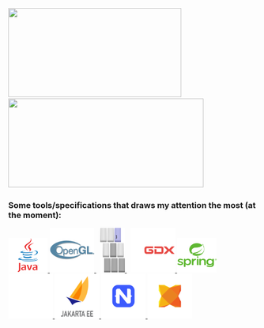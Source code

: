 <!--
**gxrj/gxrj** is a ✨ _special_ ✨ repository because its `README.md` (this file) appears on your GitHub profile.

Here are some ideas to get you started:

- 🔭 I’m currently working on ...
- 🌱 I’m currently learning ...
- 👯 I’m looking to collaborate on ...
- 🤔 I’m looking for help with ...
- 💬 Ask me about ...
- 📫 How to reach me: ...
- 😄 Pronouns: ...
- ⚡ Fun fact: ...
-->
<div>
 <a href="https://github.com/gxrj">
  <img src ="https://github-readme-stats.vercel.app/api/top-langs/?username=gxrj&theme=darcula&layout=compact" width="350px" height="180px">  
  <img src ="https://github-readme-stats.vercel.app/api?username=gxrj&show_icons=true&theme=darcula" width="395px" height="180px">
 </a>
</div>

### Some tools/specifications that draws my attention the most (at the moment):

<a href="https://dev.java/" title="Java">
 <img height="70" width="80" src="./icons/java.svg"/>
</a>
<a href="https://www.opengl.org/" title="OpenGL">
 <img height="90" width="90" src="./icons/opengl.svg"/>
</a>&nbsp;
<a href="https://www.lwjgl.org/" title="LWJGL 3">
 <img height="90" width="50" src="./icons/lwjgl.svg"/>
</a>&nbsp;
<a href="https://libgdx.com/" title="libGDX">
 <img height="90" width="90" src="./icons/libGDX.svg"/> 
</a>
<a href="https://spring.io/" title="Spring ecosystem">
 <img height="70" width="80" src="./icons/spring.svg"/>
</a>
<a href="https://micronaut.io/" title="Micronaut">
 <img height="90" width="90"src="./icons/micronaut.svg"/>
</a>
<a href="https://start.jakarta.ee/" title="Jakarta EE">
 <img height="90" width="90"src="./icons/jakarta_ee.svg"/>
</a>
<a href="https://nativescript.org/" title="Nativescript">
 <img height="90" width="90" src="./icons/nativescript.svg"/>
</a>
<a href="https://haxe.org/" title="Haxe">
 <img height="90" width="90"src="./icons/haxe-original.svg"/>
</a>
